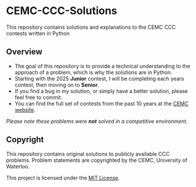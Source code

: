 # CEMC-CCC-Solutions
This repository contains solutions and explanations to the CEMC CCC contests written in Python

## Overview
- The goal of this repository is to provide a technical understanding to the approach of a problem, which is why the solutions are in Python.
- Starting with the 2025 **Junior** contest, I will be completing each years contest, then moving on to **Senior**.
- If you find a bug in my solution, or simply have a better solution, please feel free to commit.
- You can find the full set of contests from the past 10 years at the [CEMC website](https://cemc.uwaterloo.ca/resources/past-contests).

*Please note these problems were **not** solved in a competitive environment.*

## Copyright
This repository contains original solutions to publicly available CCC problems. Problem statements are copyrighted by the CEMC, University of Waterloo.

This project is licensed under the [MIT License](LICENSE).

